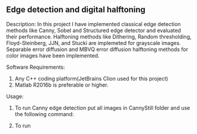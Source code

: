 ## Edge detection and digital halftoning
Description:
In this project I have implemented classical edge detection methods like Canny, Sobel and Structured edge detector and evaluated their performance. Halftoning methods like Dithering, Random thresholding, Floyd-Steinberg, JJN, and Stucki are implemeted for grayscale images. Separable error diffusion and MBVQ error diffusion halftoning methods for color images have been implemented.

Software Requirements:
1. Any C++ coding platform(JetBrains Clion used for this project)
2. Matlab R2016b is preferable or higher.

Usage:
1. To run Canny edge detection put all images in CannyStill folder and use the following command:

2. To run 
